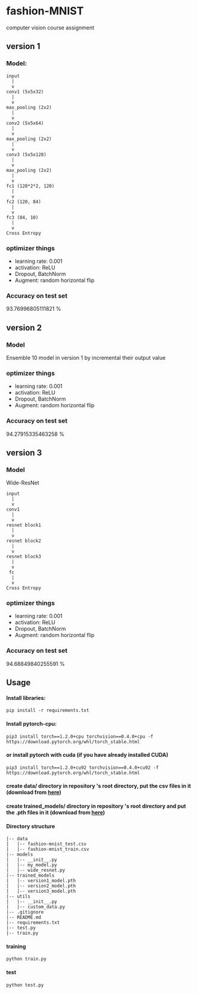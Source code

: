 # fashion-MNIST
computer vision course assignment

## version 1
### Model:
```
input
  |
  v
conv1 (5x5x32)
  |
  v
max_pooling (2x2)
  |
  v
conv2 (5x5x64)
  |
  v
max_pooling (2x2)
  |
  v
conv3 (5x5x128)
  |
  v
max_pooling (2x2)
  |
  v
fc1 (128*2*2, 120)
  |
  v
fc2 (120, 84)
  |
  v
fc3 (84, 10)
  |
  v
Cross Entropy
```
### optimizer things
+ learning rate: 0.001
+ activation: ReLU
+ Dropout, BatchNorm
+ Augment: random horizontal flip
### Accuracy on test set
93.76996805111821 %
## version 2
### Model
Ensemble 10 model in version 1 by incremental their output value
### optimizer things
+ learning rate: 0.001
+ activation: ReLU
+ Dropout, BatchNorm
+ Augment: random horizontal flip
### Accuracy on test set
94.27915335463258 %
## version 3
### Model
Wide-ResNet
```
input
  |
  v
conv1
  |
  v
resnet block1
  |
  v
resnet block2
  |
  v
resnet block3
  |
  v
 fc
  |
  v
Cross Entropy
```
### optimizer things
+ learning rate: 0.001
+ activation: ReLU
+ Dropout, BatchNorm
+ Augment: random horizontal flip
### Accuracy on test set
94.68849840255591 %

## Usage
#### Install libraries:
```
pip install -r requirements.txt
```
#### Install pytorch-cpu:
```
pip3 install torch==1.2.0+cpu torchvision==0.4.0+cpu -f https://download.pytorch.org/whl/torch_stable.html
```
#### or install pytorch with cuda (if you have already installed CUDA)
```
pip3 install torch==1.2.0+cu92 torchvision==0.4.0+cu92 -f https://download.pytorch.org/whl/torch_stable.html
```
#### create data/ directory in repository 's root directory, put the csv files in it (download from [here](https://www.kaggle.com/zalando-research/fashionmnist))
#### create trained_models/ directory in repository 's root directory and put the .pth files in it (download from [here](https://drive.google.com/open?id=1YE-am-pfQTdSPncHdbp66DBm2zyauw76))
#### Directory structure
```
|-- data
|   |-- fashion-mnist_test.csv
|   |-- fashion-mnist_train.csv
|-- models
|   |-- __init__.py
|   |-- my_model.py
|   |-- wide_resnet.py
|-- trained_models
|   |-- version1_model.pth
|   |-- version2_model.pth
|   |-- version3_model.pth
|-- utils
|   |-- __init__.py
|   |-- custom_data.py
|-- .gitignore
|-- README.md
|-- requirements.txt
|-- test.py
|-- train.py
```
#### training
```
python train.py
```
#### test
```
python test.py
```

